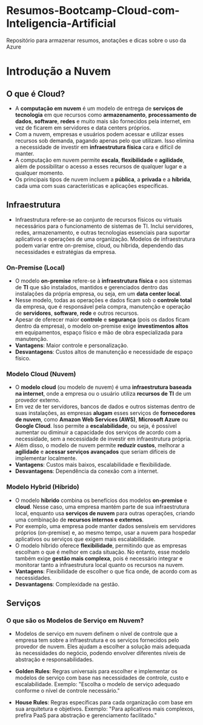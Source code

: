 # Resumos-Bootcamp-Cloud-com-Inteligencia-Artificial
Repositório para armazenar resumos, anotações e dicas sobre o uso da Azure

# Introdução a Nuvem

## O que é Cloud?

- A **computação em nuvem** é um modelo de entrega de **serviços de tecnologia** em que recursos como **armazenamento**, **processamento de dados**, **software**, **redes** e muito mais são fornecidos pela internet, em vez de ficarem em servidores e data centers próprios.
- Com a nuvem, empresas e usuários podem acessar e utilizar esses recursos sob demanda, pagando apenas pelo que utilizam. Isso elimina a necessidade de investir em **infraestrutura física** cara e difícil de manter.
- A computação em nuvem permite **escala**, **flexibilidade** e **agilidade**, além de possibilitar o acesso a esses recursos de qualquer lugar e a qualquer momento.
- Os principais tipos de nuvem incluem a **pública**, a **privada** e a **híbrida**, cada uma com suas características e aplicações específicas.

## Infraestrutura

- Infraestrutura refere-se ao conjunto de recursos físicos ou virtuais necessários para o funcionamento de sistemas de TI. Inclui servidores, redes, armazenamento, e outras tecnologias essenciais para suportar aplicativos e operações de uma organização. Modelos de infraestrutura podem variar entre on-premise, cloud, ou híbrida, dependendo das necessidades e estratégias da empresa.

### **On-Premise (Local)**

- O modelo **on-premise** refere-se à **infraestrutura física** e aos sistemas de **TI** que são instalados, mantidos e gerenciados dentro das instalações da própria empresa, ou seja, em um **data center local**.
- Nesse modelo, todas as operações e dados ficam sob o **controle total** da empresa, que é responsável pela compra, manutenção e operação de **servidores**, **software**, **rede** e outros recursos.
- Apesar de oferecer maior **controle** e **segurança** (pois os dados ficam dentro da empresa), o modelo on-premise exige **investimentos altos** em equipamentos, espaço físico e mão de obra especializada para manutenção.
- **Vantagens**: Maior controle e personalização.
- **Desvantagens**: Custos altos de manutenção e necessidade de espaço físico.

### **Modelo Cloud (Nuvem)**

- O **modelo cloud** (ou modelo de nuvem) é uma **infraestrutura baseada na internet**, onde a empresa ou o usuário utiliza **recursos de TI** de um provedor externo.
- Em vez de ter servidores, bancos de dados e outros sistemas dentro de suas instalações, as empresas **alugam** esses serviços de **fornecedores de nuvem**, como **Amazon Web Services (AWS)**, **Microsoft Azure** ou **Google Cloud**. Isso permite a **escalabilidade**, ou seja, é possível aumentar ou diminuir a capacidade dos serviços de acordo com a necessidade, sem a necessidade de investir em infraestrutura própria.
- Além disso, o modelo de nuvem permite **reduzir custos**, melhorar a **agilidade** e **acessar serviços avançados** que seriam difíceis de implementar localmente.
- **Vantagens**: Custos mais baixos, escalabilidade e flexibilidade.
- **Desvantagens**: Dependência da conexão com a internet.

### **Modelo Hybrid (Híbrido)**

- O modelo **híbrido** combina os benefícios dos modelos **on-premise** e **cloud**. Nesse caso, uma empresa mantém parte de sua infraestrutura local, enquanto usa **serviços de nuvem** para outras operações, criando uma combinação de **recursos internos e externos**.
- Por exemplo, uma empresa pode manter dados sensíveis em servidores próprios (on-premise) e, ao mesmo tempo, usar a nuvem para hospedar aplicativos ou serviços que exigem mais escalabilidade.
- O modelo híbrido oferece **flexibilidade**, permitindo que as empresas escolham o que é melhor em cada situação. No entanto, esse modelo também exige **gestão mais complexa**, pois é necessário integrar e monitorar tanto a infraestrutura local quanto os recursos na nuvem.
- **Vantagens**: Flexibilidade de escolher o que fica onde, de acordo com as necessidades.
- **Desvantagens**: Complexidade na gestão.

## **Serviços**

### **O que são os Modelos de Serviço em Nuvem?**

- Modelos de serviço em nuvem definem o nível de controle que a empresa tem sobre a infraestrutura e os serviços fornecidos pelo provedor de nuvem. Eles ajudam a escolher a solução mais adequada às necessidades do negócio, podendo envolver diferentes níveis de abstração e responsabilidades.

- **Golden Rules**: Regras universais para escolher e implementar os modelos de serviço com base nas necessidades de controle, custo e escalabilidade.
Exemplo: "Escolha o modelo de serviço adequado conforme o nível de controle necessário."
- **House Rules**: Regras específicas para cada organização com base em sua arquitetura e objetivos. Exemplo: "Para aplicativos mais complexos, prefira PaaS para abstração e gerenciamento facilitado."
